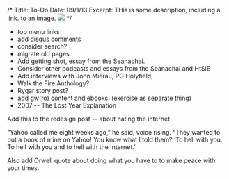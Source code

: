 /*
Title: To-Do
Date: 09/1/13
Excerpt: THis is some description, including a link. to an image. <img src="http://www.patrickemclean.com/wp-content/uploads/2012/05/HTSIEcoverimage.jpg">
*/


* top menu links
* add disqus comments
* consider search? 
* migrate old pages
* Add getting shot, essay from the Seanachai. 
* Consider other podcasts and essays from the Seanachai and HtSiE
* Add interviews with John Mierau, PG Holyfield,
* Walk the Fire Anthology?
* Rygar story post?
* add gw(ro) content and ebooks. (exercise as separate thing)
* 2007 -- The Lost Year Explanation



Add this to the redesign post -- about hating the internet

“Yahoo called me eight weeks ago,” he said, voice rising. “They wanted to put a book of mine on Yahoo! You know what I told them? ‘To hell with you. To hell with you and to hell with the Internet.’

Also add Orwell quote about doing what you have to to make peace with your times. 